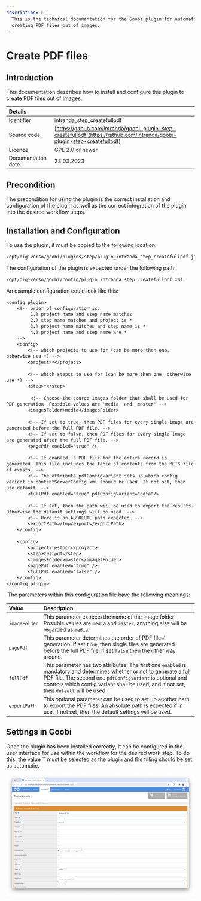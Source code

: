```yaml
---
description: >-
  This is the technical documentation for the Goobi plugin for automatically
  creating PDF files out of images.
---
```


# Create PDF files

## Introduction

This documentation describes how to install and configure this plugin to create PDF files out of images.

| Details |  |
| :--- | :--- |
| Identifier | intranda\_step\_createfullpdf |
| Source code | [https://github.com/intranda/goobi-plugin-step-createfullpdf](https://github.com/intranda/goobi-plugin-step-createfullpdf) |
| Licence | GPL 2.0 or newer |
| Documentation date | 23.03.2023 |

## Precondition

The precondition for using the plugin is the correct installation and configuration of the plugin as well as the correct integration of the plugin into the desired workflow steps.


## Installation and Configuration

To use the plugin, it must be copied to the following location:

```text
/opt/digiverso/goobi/plugins/step/plugin_intranda_step_createfullpdf.jar
```

The configuration of the plugin is expected under the following path:

```text
/opt/digiverso/goobi/config/plugin_intranda_step_createfullpdf.xml
```

An example configuration could look like this:

```markup
<config_plugin>
    <!-- order of configuration is: 
         1.) project name and step name matches 
         2.) step name matches and project is * 
         3.) project name matches and step name is * 
         4.) project name and step name are * 
    -->
    <config>
        <!-- which projects to use for (can be more then one, otherwise use *) -->
        <project>*</project>

        <!-- which stepss to use for (can be more then one, otherwise use *) -->
        <step>*</step>

         <!-- Choose the source images folder that shall be used for PDF generation. Possible values are 'media' and 'master' -->
        <imagesFolder>media</imagesFolder>

        <!-- If set to true, then PDF files for every single image are generated before the full PDF file. -->
        <!-- If set to false, then PDF files for every single image are generated after the full PDF file. -->
        <pagePdf enabled="true" /> 

        <!-- If enabled, a PDF file for the entire record is generated. This file includes the table of contents from the METS file if exists. -->
        <!-- The attribute pdfConfigVariant sets up which config variant in contentServerConfig.xml should be used. If not set, then use default. -->
        <fullPdf enabled="true" pdfConfigVariant="pdfa"/>
        
        <!-- If set, then the path will be used to export the results. Otherwise the default settings will be used. -->
        <!-- Here is an ABSOLUTE path expected. -->
        <exportPath>/tmp/export</exportPath>
    </config>
    
    <config>
        <project>testocr</project>
        <step>testpdf</step>
        <imagesFolder>master</imagesFolder>
        <pagePdf enabled="true" />
        <fullPdf enabled="false" />
    </config>
</config_plugin>
```


​ The parameters within this configuration file have the following meanings: ​

| Value | Description |
| :--- | :--- |
| `imageFolder` | This parameter expects the name of the image folder. Possible values are `media` and `master`, anything else will be regarded as `media`. |
| `pagePdf` | This parameter determines the order of PDF files' generation. If set `true`, then single files are generated before the full PDF file; if set `false` then the other way around. |
| `fullPdf` | This parameter has two attributes. The first one `enabled` is mandatory and determines whether or not to generate a full PDF file. The second one `pdfConfigVariant` is optional and controls which config variant shall be used, and if not set, then `default` will be used. |
| `exportPath` | This optional parameter can be used to set up another path to export the PDF files. An absolute path is expected if in use. If not set, then the default settings will be used. |


## Settings in Goobi

Once the plugin has been installed correctly, it can be configured in the user interface for use within the workflow for the desired work step. To do this, the value `` must be selected as the plugin and the filling should be set as automatic.

![Auswahl des Plugins innerhalb der Workflowkonfiguration](../.gitbook/assets/intranda_step_createfullpdf_en.png)
